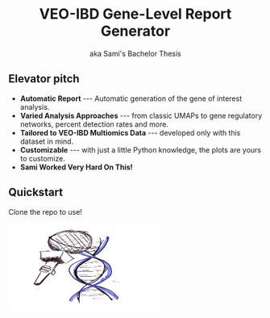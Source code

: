 <h1 align="center">VEO-IBD Gene-Level Report Generator</h1>
<p align="center">
  aka Sami's Bachelor Thesis
</p>
<!-- <a href="https://pradyunsg.me/furo/">
  <img align="center" src="https://github.com/pradyunsg/furo/raw/main/docs/_static/demo.png" alt="Demo image">
</a> -->

## Elevator pitch

<!-- start elevator-pitch -->

- **Automatic Report** --- Automatic generation of the gene of interest analysis. 
- **Varied Analysis Approaches** --- from classic UMAPs to gene regulatory networks, percent detection rates and more. 
- **Tailored to VEO-IBD Multiomics Data** --- developed only with this dataset in mind. 
- **Customizable** --- with just a little Python knowledge, the plots are yours to customize. 
- **Sami Worked Very Hard On This!** 


<!-- end elevator-pitch -->

## Quickstart

<!-- start quickstart -->

Clone the repo to use! 

<!-- end quickstart -->

<img align="center" src="data/geneformer_logo.jpeg" alt="Demo image" width="300" height="175">

